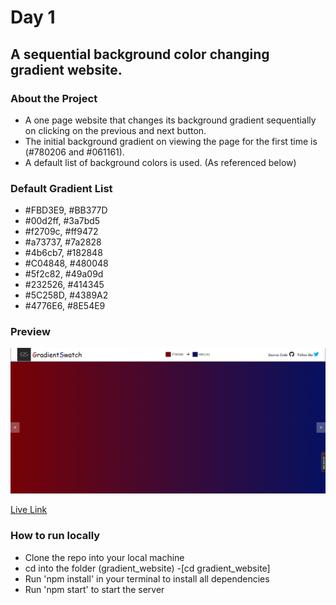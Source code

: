 # Day 1

## A sequential background color changing gradient website.

### About the Project

- A one page website that changes its background gradient sequentially on clicking on the previous and next button.
- The initial background gradient on viewing the page for the first time is (#780206 and #061161).
- A default list of background colors is used. (As referenced below)

### Default Gradient List

- #FBD3E9, #BB377D
- #00d2ff, #3a7bd5
- #f2709c, #ff9472
- #a73737, #7a2828
- #4b6cb7, #182848
- #C04848, #480048
- #5f2c82, #49a09d
- #232526, #414345
- #5C258D, #4389A2
- #4776E6, #8E54E9

### Preview

![Preview image](./src/assets/preview.png)

[Live Link](http://vermilion4.github.io/gradient_website)

### How to run locally

- Clone the repo into your local machine
- cd into the folder (gradient_website) -[cd gradient_website]
- Run 'npm install' in your terminal to install all dependencies
- Run 'npm start' to start the server

